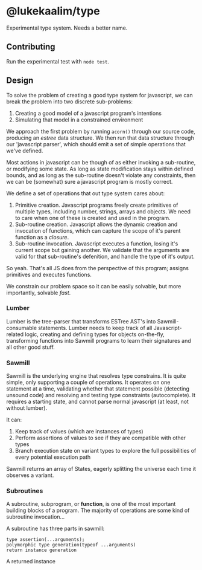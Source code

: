 # @lukekaalim/type

Experimental type system. Needs a better name.

## Contributing
Run the experimental test with `node test`.

## Design
To solve the problem of creating a good type system for javascript, we can break the problem
into two discrete sub-problems:

1. Creating a good model of a javascript program's intentions
2. Simulating that model in a constrained environment

We approach the first problem by running `acorn()` through our source code, producing an *estree* data structure. We then run that data structure through our 'javascript parser', which should emit a set of simple operations that we've defined.

Most actions in javascript can be though of as either invoking a sub-routine, or modifying some state. As long as state modification stays within defined bounds, and as long as the sub-routine doesn't violate any constraints, then we can be (somewhat) sure a javascript program is mostly correct.

We define a set of operations that out type system cares about:

1. Primitive creation. Javascript programs freely create primitives of multiple types, including number, strings, arrays and objects. We need to care when one of these is created and used in the program.
2. Sub-routine creation. Javascript allows the dynamic creation and invocation of functions, which can capture the scope of it's parent function as a *closure*.
3. Sub-routine invocation. Javascript executes a function, losing it's current scope but gaining another. We validate that the arguments are valid for that sub-routine's defenition, and handle the type of it's output.

So yeah. That's all JS does from the perspective of this program; assigns primitives and executes functions.

We constrain our problem space so it can be easily solvable, but more importantly, solvable _fast_.

### Lumber
Lumber is the tree-parser that transforms ESTree AST's into Sawmill-consumable statements. Lumber needs to keep track of all Javascript-related logic, creating and defining types for objects on-the-fly, transforming functions into Sawmill programs to learn their signatures and all other good stuff.

### Sawmill
Sawmill is the underlying engine that resolves type constrains. It is quite simple, only supporting a couple of operations. It operates on one statement at a time, validating whether that statement possible (detecting unsound code) and resolving and testing type constraints (autocomplete). It requires a starting state, and cannot parse normal javascript (at least, not without lumber).

It can:
  1. Keep track of values (which are instances of types)
  2. Perform assertions of values to see if they are compatible with other types
  3. Branch execution state on variant types to explore the full possibilities of every potential execution path

Sawmill returns an array of States, eagerly splitting the universe each time it observes a variant.

### Subroutines
A subroutine, subprogram, or **function**, is one of the most important building blocks of a program. The majority of operations
are some kind of subroutine invocation...

A subroutine has three parts in sawmill:

```
type assertion(...arguments);
polymorphic type generation(typeof ...arguments)
return instance generation
```

A returned instance
